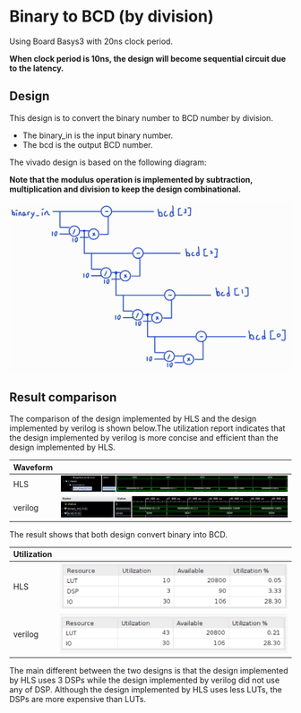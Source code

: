 # Binary to BCD (by division)

Using Board Basys3 with 20ns clock period.

**When clock period is 10ns, the design will become sequential circuit due to the latency.**

## Design

This design is to convert the binary number to BCD number by division.

* The binary_in is the input binary number.
* The bcd is the output BCD number.

The vivado design is based on the following diagram:

**Note that the modulus operation is implemented by subtraction, multiplication and division to keep the design combinational.**

![Alt text](image.png)

## Result comparison

The comparison of the design implemented by HLS and the design implemented by verilog is shown below.The utilization report indicates that the design implemented by verilog is more concise and efficient than the design implemented by HLS.

|Waveform  |        |
|--------|--------|
|HLS     |![Alt text](image-2.png)|
|verilog |![Alt text](image-1.png)|

The result shows that both design convert binary into BCD.

|Utilization||
|--|--|
|HLS|![Alt text](image-5.png)|
|verilog|![Alt text](image-3.png)|

The main different between the two designs is that the design implemented by HLS uses 3 DSPs while the design implemented by verilog did not use any of DSP. Although the design implemented by HLS uses less LUTs, the DSPs are more expensive than LUTs.